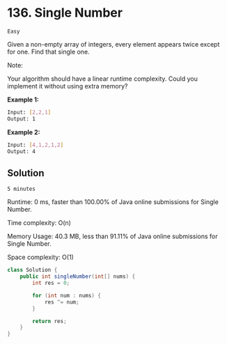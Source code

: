 # 136. Single Number

`Easy`

Given a non-empty array of integers, every element appears twice except for one. Find that single one.

Note:

Your algorithm should have a linear runtime complexity. Could you implement it without using extra memory?

**Example 1:**

```bash
Input: [2,2,1]
Output: 1
```

**Example 2:**

```bash
Input: [4,1,2,1,2]
Output: 4
```

## Solution

`5 minutes`

Runtime: 0 ms, faster than 100.00% of Java online submissions for Single Number.

Time complexity: O(n)

Memory Usage: 40.3 MB, less than 91.11% of Java online submissions for Single Number.

Space complexity: O(1)

```java
class Solution {
    public int singleNumber(int[] nums) {
        int res = 0;

        for (int num : nums) {
            res ^= num;
        }

        return res;
    }
}
```